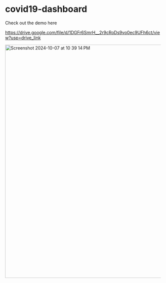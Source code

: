 # covid19-dashboard


Check out the demo here

https://drive.google.com/file/d/1DGFr6SmrH__2r9cRoDs9vo0ec9UFh6ct/view?usp=drive_link

<img width="753" alt="Screenshot 2024-10-07 at 10 39 14 PM" src="https://github.com/user-attachments/assets/44a3db29-db77-4376-8fcc-162503c0da52">
